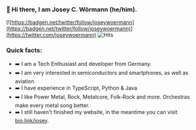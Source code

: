 ### 👋 Hi there, I am Josey C. Wörmann (he/him).
[![https://badgen.net/twitter/follow/joseywoermann](https://badgen.net/twitter/follow/joseywoermann)](https://twitter.com/joseywoermann) ![Hits](https://hits.link/hits?url=https://github.com/joseywoermann&label=visits&bgRight=1D93DC)

### Quick facts:

- ➡️ I am a Tech Enthusiast and developer from Germany.
- ➡️ I am very interested in semiconductors and smartphones, as well as aviation
- ➡️ I have experience in TypeScript, Python & Java
- ➡️ I like Power Metal, Rock, Metalcore, Folk-Rock and more. Orchestras make every metal song better.
- ➡️ I still haven't finished my website, in the meantime you can visit [bio.link/josey](https://bio.link/josey).

<!--

<br>

[![Discord Presence](https://lanyard-profile-readme.vercel.app/api/586206645592391711?bg=0D1117)](https://discord.com/users/586206645592391711)
-->
